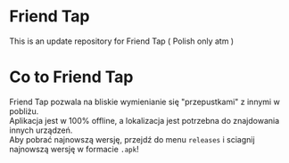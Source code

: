 # Friend Tap
This is an update repository for Friend Tap ( Polish only atm )

# Co to Friend Tap
Friend Tap pozwala na bliskie wymienianie się "przepustkami" z innymi w pobliżu.  
Aplikacja jest w 100% offline, a lokalizacja jest potrzebna do znajdowania innych urządzeń.  
Aby pobrać najnowszą wersję, przejdź do menu ```releases``` i sciagnij najnowszą wersję w formacie ```.apk```!  
